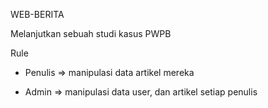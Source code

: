
WEB-BERITA

Melanjutkan sebuah studi kasus PWPB

Rule
  
  
  - Penulis => manipulasi data artikel mereka
  
  
  
  - Admin => manipulasi data user, dan artikel setiap penulis

